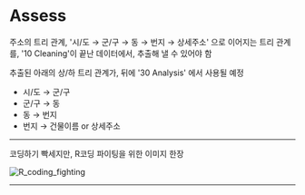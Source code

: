 # Assess

주소의 트리 관계, '시/도 → 군/구 → 동 → 번지 → 상세주소' 으로 이어지는 트리 관계를, '10 Cleaning'이 끝난 데이터에서, 추출해 낼 수 있어야 함

추출된 아래의 상/하 트리 관계가, 뒤에 '30 Analysis' 에서 사용될 예정

* 시/도 → 군/구
* 군/구 → 동
* 동 → 번지
* 번지 → 건물이름 or 상세주소

---

코딩하기 빡세지만, R코딩 파이팅을 위한 이미지 한장

![R_coding_fighting](https://img1.daumcdn.net/thumb/R720x0.q80/?scode=mtistory2&fname=http%3A%2F%2Fcfile4.uf.tistory.com%2Fimage%2F260E4C4854D9C84906E472)

---
